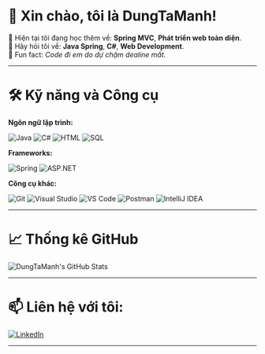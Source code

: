 # 👋 Xin chào, tôi là DungTaManh!

🌱 Hiện tại tôi đang học thêm về: **Spring MVC**, **Phát triển web toàn diện**.  
💬 Hãy hỏi tôi về: **Java Spring**, **C#**, **Web Development**.  
🎯 Fun fact: *Code đi em do dự chậm dealine mất.*

---

# 🛠️ Kỹ năng và Công cụ

**Ngôn ngữ lập trình:**

![Java](https://img.shields.io/badge/Java-orange?style=for-the-badge&logo=java&logoColor=white)
![C#](https://img.shields.io/badge/C%23-239120?style=for-the-badge&logo=csharp&logoColor=white)
![HTML](https://img.shields.io/badge/HTML-E34F26?style=for-the-badge&logo=html5&logoColor=white)
![SQL](https://img.shields.io/badge/SQL-4479A1?style=for-the-badge&logo=mysql&logoColor=white)

**Frameworks:**

![Spring](https://img.shields.io/badge/Spring-6DB33F?style=for-the-badge&logo=spring&logoColor=white)
![ASP.NET](https://img.shields.io/badge/ASP.NET-512BD4?style=for-the-badge&logo=dotnet&logoColor=white)

**Công cụ khác:**

![Git](https://img.shields.io/badge/Git-F05032?style=for-the-badge&logo=git&logoColor=white)
![Visual Studio](https://img.shields.io/badge/Visual%20Studio-5C2D91?style=for-the-badge&logo=visualstudio&logoColor=white)
![VS Code](https://img.shields.io/badge/VS%20Code-007ACC?style=for-the-badge&logo=visualstudiocode&logoColor=white)
![Postman](https://img.shields.io/badge/Postman-FF6C37?style=for-the-badge&logo=postman&logoColor=white)
![IntelliJ IDEA](https://img.shields.io/badge/IntelliJ%20IDEA-000000?style=for-the-badge&logo=intellijidea&logoColor=white)

---

# 📈 Thống kê GitHub

![DungTaManh's GitHub Stats](https://github-readme-stats.vercel.app/api?username=tmd2311&show_icons=true&theme=gruvbox_light&hide=prs,issues)

---

# 📫 Liên hệ với tôi:

[![LinkedIn](https://img.shields.io/badge/LinkedIn-Connect-blue?style=for-the-badge&logo=linkedin)](https://www.linkedin.com/in/tmd2311/)

---

